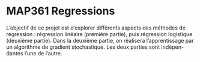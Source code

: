 # MAP361 Regressions

L’objectif de ce projet est d’explorer différents aspects des méthodes de régression : régression
linéaire (première partie), puis régression logistique (deuxième partie). Dans la deuxième partie, on
réalisera l’apprentissage par un algorithme de gradient stochastique. Les deux parties sont indépen-
dantes l’une de l’autre.